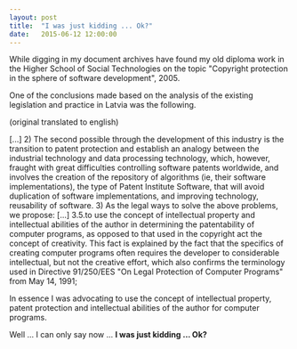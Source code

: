 ```yaml
---
layout: post
title:  "I was just kidding ... Ok?"
date:   2015-06-12 12:00:00
---
```


While digging in my document archives have found my old diploma work in the Higher School of Social Technologies on the topic "Copyright protection in the sphere of software development", 2005.

One of the conclusions made based on the analysis of the existing legislation and practice in Latvia was the following.

(original translated to english)
>
[...]
2) The second possible through the development of this industry is the transition to patent protection and establish an analogy between the industrial technology and data processing technology, which, however, fraught with great difficulties controlling software patents worldwide, and involves the creation of the repository of algorithms (ie, their software implementations), the type of Patent Institute Software, that will avoid duplication of software implementations, and improving technology, reusability of software.
3) As the legal ways to solve the above problems, we propose:
[...]
3.5.to use the  concept of intellectual property and intellectual abilities of the  author in determining the patentability of computer programs, as opposed  to that used in the copyright act the concept of creativity. This  fact is explained by the fact that the specifics of creating computer  programs often requires the developer to considerable intellectual, but  not the creative effort, which also confirms the terminology used in  Directive 91/250/EES "On Legal Protection of Computer Programs" from May  14, 1991;

In essence I was advocating to use the concept of intellectual property, patent protection and intellectual abilities of the author for computer programs.

Well ... I can only say now ... **I was just kidding ... Ok?**

